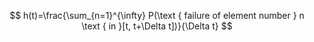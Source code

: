 $$
h(t)=\frac{\sum_{n=1}^{\infty} P(\text { failure of element number } n \text { in }[t, t+\Delta t])}{\Delta t}
$$
